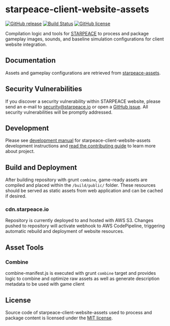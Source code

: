 
# starpeace-client-website-assets

[![GitHub release](https://img.shields.io/github/release/starpeace-project/starpeace-client-website-assets.svg)](https://github.com/starpeace-project/starpeace-client-website-assets/releases/)
[![Build Status](https://travis-ci.org/starpeace-project/starpeace-client-website-assets.svg)](https://travis-ci.org/starpeace-project/starpeace-client-website-assets)
[![GitHub license](https://img.shields.io/github/license/starpeace-project/starpeace-client-website-assets.svg)](https://github.com/starpeace-project/starpeace-client-website-assets/blob/master/LICENSE)

Compilation logic and tools for [STARPEACE](https://www.starpeace.io) to process and package gameplay images, sounds, and baseline simulation configurations for client website integration.

## Documentation

Assets and gameplay configurations are retrieved from [starpeace-assets](https://github.com/starpeace-project/starpeace-assets).

## Security Vulnerabilities

If you discover a security vulnerability within STARPEACE website, please send an e-mail to security@starpeace.io or open a [GitHub issue](https://github.com/starpeace-project/starpeace-client-website/issues). All security vulnerabilities will be promptly addressed.

## Development

Please see [development manual](./DEVELOPMENT.md) for starpeace-client-website-assets development instructions and [read the contributing guide](https://github.com/starpeace-project/starpeace-client-website/blob/master/CONTRIBUTING.md) to learn more about project.

## Build and Deployment

After building repository with grunt ```combine```, game-ready assets are compiled and placed within the ```/build/public/``` folder. These resources should be served as static assets from web application and can be cached if desired.

### cdn.starpeace.io

Repository is currently deployed to and hosted with AWS S3. Changes pushed to repository will activate webhook to AWS CodePipeline, triggering automatic rebuild and deployment of website resources.

## Asset Tools
### Combine

combine-manifest.js is executed with grunt ```combine``` target and provides logic to combine and optimize raw assets as well as generate description metadata to be used with game client


## License

Source code of starpeace-client-website-assets used to process and package content is licensed under the [MIT license](https://opensource.org/licenses/mit-license.php).
